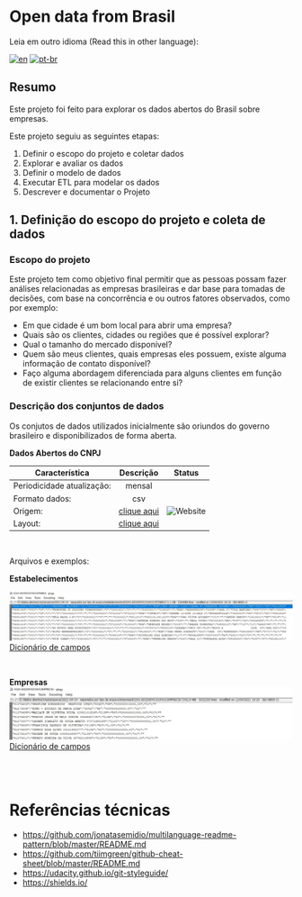 # Open data from Brasil

Leia em outro idioma (Read this in other language):

[![en](https://img.shields.io/badge/lang-en-red.svg)](README-en-US.md)
[![pt-br](https://img.shields.io/badge/lang-pt--br-green.svg)](README.md)


## Resumo

Este projeto foi feito para explorar os dados abertos do Brasil sobre empresas.

Este projeto seguiu as seguintes etapas:

1. Definir o escopo do projeto e coletar dados
2. Explorar e avaliar os dados
3. Definir o modelo de dados
4. Executar ETL para modelar os dados
5. Descrever e documentar o Projeto


## 1. Definição do escopo do projeto e coleta de dados

### __Escopo do projeto__

Este projeto tem como objetivo final permitir que as pessoas possam fazer análises relacionadas as empresas brasileiras e dar base para tomadas de decisões, com base na concorrência e ou outros fatores observados, como por exemplo: 

- Em que cidade é um bom local para abrir uma empresa?
- Quais são os clientes, cidades ou regiões que é possível explorar?
- Qual o tamanho do mercado disponível?
- Quem são meus clientes, quais empresas eles possuem, existe alguma informação de contato disponível?
- Faço alguma abordagem diferenciada para alguns clientes em função de existir clientes se relacionando entre si?

### __Descrição dos conjuntos de dados__

Os conjutos de dados utilizados inicialmente são oriundos do governo brasileiro e disponibilizados de forma aberta.

__Dados Abertos do CNPJ__


**Característica**|**Descrição**|**Status**
-----|:-----:|:-----:
Periodicidade atualização:|mensal
Formato dados:|csv
Origem:|[clique aqui](https://www.gov.br/receitafederal/pt-br/assuntos/orientacao-tributaria/cadastros/consultas/dados-publicos-cnpj)|![Website](https://img.shields.io/website?url=http%3A%2F%2F200.152.38.155%2FCNPJ%2F)
Layout:|[clique aqui](https://www.gov.br/receitafederal/pt-br/assuntos/orientacao-tributaria/cadastros/consultas/arquivos/NOVOLAYOUTDOSDADOSABERTOSDOCNPJ.pdf)

</br>

Arquivos e exemplos:

__Estabelecimentos__

![csv_estabelecimentos.jpg](./assets/images/cnpj/csv_estabelecimentos.jpg)
[Dicionário de campos](./assets/docs/database/dictionary.md#__Estabelecimentos__)

</br>

__Empresas__
![csv_estabelecimentos.jpg](./assets/images/cnpj/csv_empresas.jpg)
[Dicionário de campos](./assets/docs/database/dictionary.md#__Empresas__)

</br>
</br>



# Referências técnicas

- https://github.com/jonatasemidio/multilanguage-readme-pattern/blob/master/README.md
- https://github.com/tiimgreen/github-cheat-sheet/blob/master/README.md
- https://udacity.github.io/git-styleguide/
- https://shields.io/
